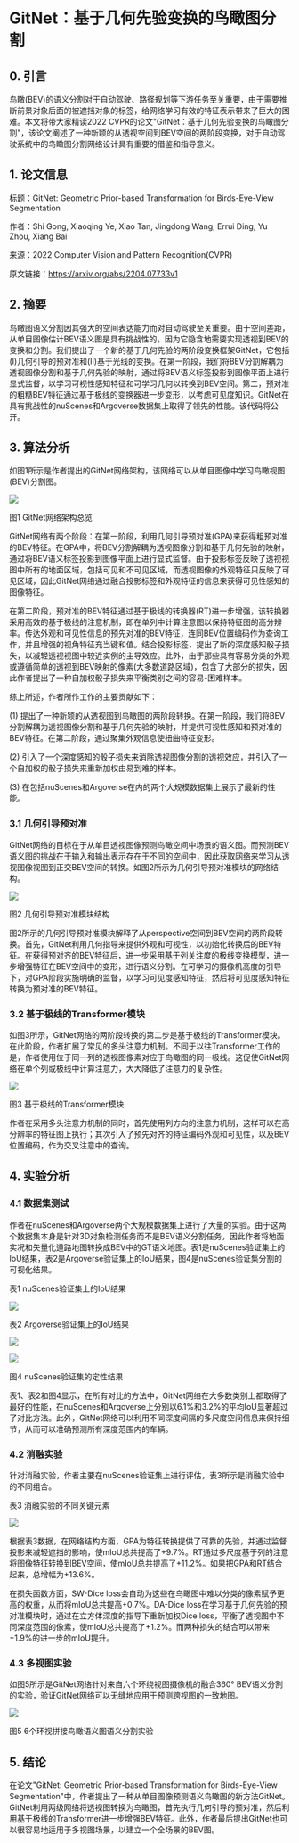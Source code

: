 # GitNet：基于几何先验变换的鸟瞰图分割

## 0. 引言

鸟瞰(BEV)的语义分割对于自动驾驶、路径规划等下游任务至关重要，由于需要推断前景对象后面的被遮挡对象的标签，给网络学习有效的特征表示带来了巨大的困难。本文将带大家精读2022 CVPR的论文"GitNet：基于几何先验变换的鸟瞰图分割"，该论文阐述了一种新颖的从透视空间到BEV空间的两阶段变换，对于自动驾驶系统中的鸟瞰图分割网络设计具有重要的借鉴和指导意义。

## 1. 论文信息

标题：GitNet: Geometric Prior-based Transformation for Birds-Eye-View Segmentation

作者：Shi Gong, Xiaoqing Ye, Xiao Tan, Jingdong Wang, Errui Ding, Yu Zhou, Xiang Bai

来源：2022 Computer Vision and Pattern Recognition(CVPR)

原文链接：https://arxiv.org/abs/2204.07733v1

## 2. 摘要

鸟瞰图语义分割因其强大的空间表达能力而对自动驾驶至关重要。由于空间差距，从单目图像估计BEV语义图是具有挑战性的，因为它隐含地需要实现透视到BEV的变换和分割。我们提出了一个新的基于几何先验的两阶段变换框架GitNet，它包括(I)几何引导的预对准和(II)基于光线的变换。在第一阶段，我们将BEV分割解耦为透视图像分割和基于几何先验的映射，通过将BEV语义标签投影到图像平面上进行显式监督，以学习可视性感知特征和可学习几何以转换到BEV空间。第二，预对准的粗糙BEV特征通过基于极线的变换器进一步变形，以考虑可见度知识。GitNet在具有挑战性的nuScenes和Argoverse数据集上取得了领先的性能。该代码将公开。

## 3. 算法分析

如图1所示是作者提出的GitNet网络架构，该网络可以从单目图像中学习鸟瞰视图(BEV)分割图。

![](https://img-blog.csdnimg.cn/3a30fa8e4afb47a8961aa2ac0ebc4bfd.png)

图1 GitNet网络架构总览

GitNet网络有两个阶段：在第一阶段，利用几何引导预对准(GPA)来获得粗预对准的BEV特征。在GPA中，将BEV分割解耦为透视图像分割和基于几何先验的映射，通过将BEV语义标签投影到图像平面上进行显式监督。由于投影标签反映了透视视图中所有的地面区域，包括可见和不可见区域，而透视图像的外观特征只反映了可见区域，因此GitNet网络通过融合投影标签和外观特征的信息来获得可见性感知的图像特征。

在第二阶段，预对准的BEV特征通过基于极线的转换器(RT)进一步增强，该转换器采用高效的基于极线的注意机制，即在单列中计算注意图以保持特征图的高分辨率。传达外观和可见性信息的预先对准的BEV特征，连同BEV位置编码作为查询工作，并且增强的视角特征充当键和值。结合投影标签，提出了新的深度感知骰子损失，以减轻透视视图中较近实例的主导效应。此外，由于那些具有容易分类的外观或遵循简单的透视到BEV映射的像素(大多数道路区域)，包含了大部分的损失，因此作者提出了一种自加权骰子损失来平衡类别之间的容易-困难样本。

综上所述，作者所作工作的主要贡献如下：

\(1\) 提出了一种新颖的从透视图到鸟瞰图的两阶段转换。在第一阶段，我们将BEV分割解耦为透视图像分割和基于几何先验的映射，并提供可视性感知和预对准的BEV特征。在第二阶段，通过聚集外观信息使扭曲特征变形。

\(2\) 引入了一个深度感知的骰子损失来消除透视图像分割的透视效应，并引入了一个自加权的骰子损失来重新加权由易到难的样本。

\(3\) 在包括nuScenes和Argoverse在内的两个大规模数据集上展示了最新的性能。

### 3.1 几何引导预对准

GitNet网络的目标在于从单目透视图像预测鸟瞰空间中场景的语义图。而预测BEV语义图的挑战在于输入和输出表示存在于不同的空间中，因此获取网络来学习从透视图像视图到正交BEV空间的转换。如图2所示为几何引导预对准模块的网络结构。

![](https://img-blog.csdnimg.cn/0c8e697837f849ad868029cda1e66246.png)

图2 几何引导预对准模块结构

图2所示的几何引导预对准模块解释了从perspective空间到BEV空间的两阶段转换。首先，GitNet利用几何指导来提供外观和可视性，以初始化转换后的BEV特征。在获得预对齐的BEV特征后，进一步采用基于列关注度的极线变换模型，进一步增强特征在BEV空间中的变形，进行语义分割。在可学习的摄像机高度的引导下，对GPA阶段实施明确的监督，以学习可见度感知特征，然后将可见度感知特征转换为预对准的BEV特征。

### 3.2 基于极线的Transformer模块

如图3所示，GitNet网络的两阶段转换的第二步是基于极线的Transformer模块。在此阶段，作者扩展了常见的多头注意力机制。不同于以往Transformer工作的是，作者使用位于同一列的透视图像素对应于鸟瞰图的同一极线。这促使GitNet网络在单个列或极线中计算注意力，大大降低了注意力的复杂性。

![](https://img-blog.csdnimg.cn/91928ec992254d0a8ee298a009750a4c.png)

图3 基于极线的Transformer模块

作者在采用多头注意力机制的同时，首先使用列方向的注意力机制，这样可以在高分辨率的特征图上执行；其次引入了预先对齐的特征编码外观和可见性，以及BEV位置编码，作为交叉注意中的查询。

## 4. 实验分析

### 4.1 数据集测试

作者在nuScenes和Argoverse两个大规模数据集上进行了大量的实验。由于这两个数据集本身是针对3D对象检测任务而不是BEV语义分割任务，因此作者将地面实况和矢量化道路地图转换成BEV中的GT语义地图。表1是nuScenes验证集上的IoU结果，表2是Argoverse验证集上的IoU结果，图4是nuScenes验证集分割的可视化结果。

表1 nuScenes验证集上的IoU结果

![](https://img-blog.csdnimg.cn/e69347663f324091950aa3244c35aa4a.png)

表2 Argoverse验证集上的IoU结果

![](https://img-blog.csdnimg.cn/d38d9417c199438c87eb1ba802fb7ed3.png)

![](https://img-blog.csdnimg.cn/3817b943dd6441b69d13a1f0a27916db.png)

图4 nuScenes验证集的定性结果

表1、表2和图4显示，在所有对比的方法中，GitNet网络在大多数类别上都取得了最好的性能，在nuScenes和Argoverse上分别以6.1%和3.2%的平均IoU显著超过了对比方法。此外，GitNet网络可以利用不同深度间隔的多尺度空间信息来保持细节，从而可以准确预测所有深度范围内的车辆。

### 4.2 消融实验

针对消融实验，作者主要在nuScenes验证集上进行评估，表3所示是消融实验中的不同组合。

表3 消融实验的不同关键元素

![](https://img-blog.csdnimg.cn/7224c2aeac7d4fb9898707580e9fb44b.png)

根据表3数据，在网络结构方面，GPA为特征转换提供了可靠的先验，并通过监督投影来减轻遮挡的影响，使mIoU总共提高了+9.7%。RT通过多尺度基于列的注意将图像特征转换到BEV空间，使mIoU总共提高了+11.2%。如果把GPA和RT结合起来，总增幅为+13.6%。

在损失函数方面，SW-Dice loss会自动为这些在鸟瞰图中难以分类的像素赋予更高的权重，从而将mIoU总共提高+0.7%。DA-Dice loss在学习基于几何先验的预对准模块时，通过在立方体深度的指导下重新加权Dice loss，平衡了透视图中不同深度范围的像素，使mIoU总共提高了+1.2%。而两种损失的结合可以带来+1.9%的进一步的mIoU提升。

### 4.3 多视图实验

如图5所示是GitNet网络针对来自六个环绕视图摄像机的融合360° BEV语义分割的实验，验证GitNet网络可以无缝地应用于预测跨视图的一致地图。

![](https://img-blog.csdnimg.cn/a90c19eafe294cb3a4df99f8ddd722d0.png)

图5 6个环视拼接鸟瞰语义图语义分割实验

## 5. 结论

在论文"GitNet: Geometric Prior-based Transformation for Birds-Eye-View Segmentation"中，作者提出了一种从单目图像预测语义鸟瞰图的新方法GitNet。GitNet利用两级网络将透视图转换为鸟瞰图，首先执行几何引导的预对准，然后利用基于极线的Transformer进一步增强BEV特征。此外，作者最后提出GitNet也可以很容易地适用于多视图场景，以建立一个全场景的BEV图。
